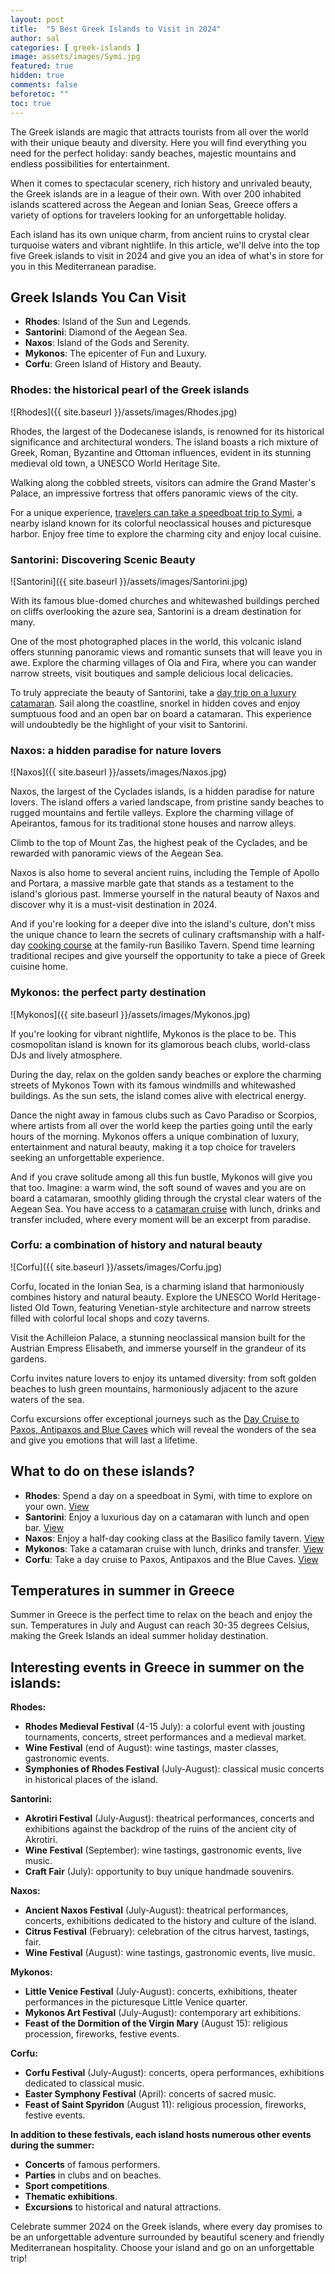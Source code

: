 ```yaml
---
layout: post
title:  "5 Best Greek Islands to Visit in 2024"
author: sal
categories: [ greek-islands ]
image: assets/images/Symi.jpg
featured: true
hidden: true
comments: false
beforetoc: ""
toc: true
---
```


The Greek islands are magic that attracts tourists from all over the world with their unique beauty and diversity. Here you will find everything you need for the perfect holiday: sandy beaches, majestic mountains and endless possibilities for entertainment.

When it comes to spectacular scenery, rich history and unrivaled beauty, the Greek islands are in a league of their own. With over 200 inhabited islands scattered across the Aegean and Ionian Seas, Greece offers a variety of options for travelers looking for an unforgettable holiday.

Each island has its own unique charm, from ancient ruins to crystal clear turquoise waters and vibrant nightlife. In this article, we'll delve into the top five Greek islands to visit in 2024 and give you an idea of what's in store for you in this Mediterranean paradise.

## Greek Islands You Can Visit

  - **Rhodes**: Island of the Sun and Legends.
  - **Santorini**: Diamond of the Aegean Sea.
  - **Naxos**: Island of the Gods and Serenity.
  - **Mykonos**: The epicenter of Fun and Luxury.
  - **Corfu**: Green Island of History and Beauty.

### Rhodes: the historical pearl of the Greek islands

![Rhodes]({{ site.baseurl }}/assets/images/Rhodes.jpg)

Rhodes, the largest of the Dodecanese islands, is renowned for its historical significance and architectural wonders. The island boasts a rich mixture of Greek, Roman, Byzantine and Ottoman influences, evident in its stunning medieval old town, a UNESCO World Heritage Site.

Walking along the cobbled streets, visitors can admire the Grand Master's Palace, an impressive fortress that offers panoramic views of the city.

For a unique experience, [travelers can take a speedboat trip to Symi](https://gyg.me/hBng39PY), a nearby island known for its colorful neoclassical houses and picturesque harbor. Enjoy free time to explore the charming city and enjoy local cuisine.

### Santorini: Discovering Scenic Beauty

![Santorini]({{ site.baseurl }}/assets/images/Santorini.jpg)

With its famous blue-domed churches and whitewashed buildings perched on cliffs overlooking the azure sea, Santorini is a dream destination for many.

One of the most photographed places in the world, this volcanic island offers stunning panoramic views and romantic sunsets that will leave you in awe. Explore the charming villages of Oia and Fira, where you can wander narrow streets, visit boutiques and sample delicious local delicacies.

To truly appreciate the beauty of Santorini, take a [day trip on a luxury catamaran](https://gyg.me/1YvkCKjX). Sail along the coastline, snorkel in hidden coves and enjoy sumptuous food and an open bar on board a catamaran. This experience will undoubtedly be the highlight of your visit to Santorini.

### Naxos: a hidden paradise for nature lovers

![Naxos]({{ site.baseurl }}/assets/images/Naxos.jpg)

Naxos, the largest of the Cyclades islands, is a hidden paradise for nature lovers. The island offers a varied landscape, from pristine sandy beaches to rugged mountains and fertile valleys. Explore the charming village of Apeirantos, famous for its traditional stone houses and narrow alleys.

Climb to the top of Mount Zas, the highest peak of the Cyclades, and be rewarded with panoramic views of the Aegean Sea.

Naxos is also home to several ancient ruins, including the Temple of Apollo and Portara, a massive marble gate that stands as a testament to the island's glorious past. Immerse yourself in the natural beauty of Naxos and discover why it is a must-visit destination in 2024.

And if you're looking for a deeper dive into the island's culture, don't miss the unique chance to learn the secrets of culinary craftsmanship with a half-day [cooking course](https://gyg.me/p3BnO5Sw) at the family-run Basiliko Tavern. Spend time learning traditional recipes and give yourself the opportunity to take a piece of Greek cuisine home.

### Mykonos: the perfect party destination

![Mykonos]({{ site.baseurl }}/assets/images/Mykonos.jpg)

If you're looking for vibrant nightlife, Mykonos is the place to be. This cosmopolitan island is known for its glamorous beach clubs, world-class DJs and lively atmosphere.

During the day, relax on the golden sandy beaches or explore the charming streets of Mykonos Town with its famous windmills and whitewashed buildings. As the sun sets, the island comes alive with electrical energy.

Dance the night away in famous clubs such as Cavo Paradiso or Scorpios, where artists from all over the world keep the parties going until the early hours of the morning. Mykonos offers a unique combination of luxury, entertainment and natural beauty, making it a top choice for travelers seeking an unforgettable experience.

And if you crave solitude among all this fun bustle, Mykonos will give you that too. Imagine: a warm wind, the soft sound of waves and you are on board a catamaran, smoothly gliding through the crystal clear waters of the Aegean Sea. You have access to a [catamaran cruise](https://gyg.me/P6REyV8r) with lunch, drinks and transfer included, where every moment will be an excerpt from paradise.

### Corfu: a combination of history and natural beauty

![Corfu]({{ site.baseurl }}/assets/images/Corfu.jpg)

Corfu, located in the Ionian Sea, is a charming island that harmoniously combines history and natural beauty. Explore the UNESCO World Heritage-listed Old Town, featuring Venetian-style architecture and narrow streets filled with colorful local shops and cozy taverns.

Visit the Achilleion Palace, a stunning neoclassical mansion built for the Austrian Empress Elisabeth, and immerse yourself in the grandeur of its gardens.

Corfu invites nature lovers to enjoy its untamed diversity: from soft golden beaches to lush green mountains, harmoniously adjacent to the azure waters of the sea. 

Corfu excursions offer exceptional journeys such as the [Day Cruise to Paxos, Antipaxos and Blue Caves](https://gyg.me/H4UWpHrE) which will reveal the wonders of the sea and give you emotions that will last a lifetime.

## What to do on these islands?

- **Rhodes**: Spend a day on a speedboat in Symi, with time to explore on your own. [View ](https://gyg.me/hBng39PY)
- **Santorini**: Enjoy a luxurious day on a catamaran with lunch and open bar. [View](https://gyg.me/1YvkCKjX)
- **Naxos**: Enjoy a half-day cooking class at the Basilico family tavern. [View](https://gyg.me/p3BnO5Sw)
- **Mykonos**: Take a catamaran cruise with lunch, drinks and transfer. [View](https://gyg.me/P6REyV8r)
- **Corfu**: Take a day cruise to Paxos, Antipaxos and the Blue Caves. [View](https://gyg.me/H4UWpHrE)

## Temperatures in summer in Greece

Summer in Greece is the perfect time to relax on the beach and enjoy the sun. Temperatures in July and August can reach 30-35 degrees Celsius, making the Greek Islands an ideal summer holiday destination.

## Interesting events in Greece in summer on the islands:

**Rhodes:**

- **Rhodes Medieval Festival** (4-15 July): a colorful event with jousting tournaments, concerts, street performances and a medieval market.
- **Wine Festival** (end of August): wine tastings, master classes, gastronomic events.
- **Symphonies of Rhodes Festival** (July-August): classical music concerts in historical places of the island.

**Santorini:**

- **Akrotiri Festival** (July-August): theatrical performances, concerts and exhibitions against the backdrop of the ruins of the ancient city of Akrotiri.
- **Wine Festival** (September): wine tastings, gastronomic events, live music.
- **Craft Fair** (July): opportunity to buy unique handmade souvenirs.

**Naxos:**

- **Ancient Naxos Festival** (July-August): theatrical performances, concerts, exhibitions dedicated to the history and culture of the island.
- **Citrus Festival** (February): celebration of the citrus harvest, tastings, fair.
- **Wine Festival** (August): wine tastings, gastronomic events, live music.

**Mykonos:**

- **Little Venice Festival** (July-August): concerts, exhibitions, theater performances in the picturesque Little Venice quarter.
- **Mykonos Art Festival** (July-August): contemporary art exhibitions.
- **Feast of the Dormition of the Virgin Mary** (August 15): religious procession, fireworks, festive events.

**Corfu:**

- **Corfu Festival** (July-August): concerts, opera performances, exhibitions dedicated to classical music.
- **Easter Symphony Festival** (April): concerts of sacred music.
- **Feast of Saint Spyridon** (August 11): religious procession, fireworks, festive events.

**In addition to these festivals, each island hosts numerous other events during the summer:**

- **Concerts** of famous performers.
- **Parties** in clubs and on beaches.
- **Sport competitions**.
- **Thematic exhibitions**.
- **Excursions** to historical and natural attractions.

Celebrate summer 2024 on the Greek islands, where every day promises to be an unforgettable adventure surrounded by beautiful scenery and friendly Mediterranean hospitality. Choose your island and go on an unforgettable trip!